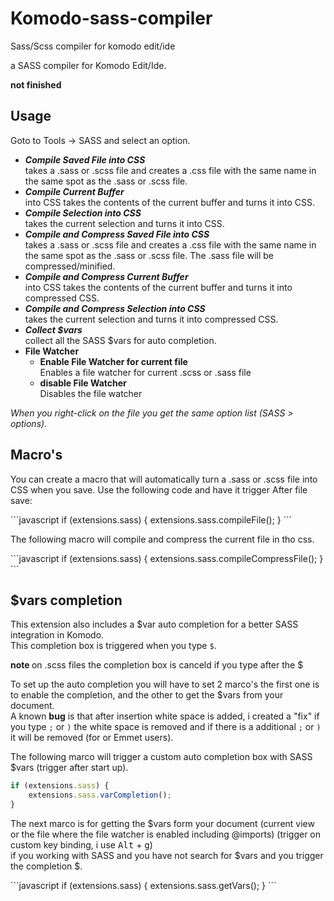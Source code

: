 # Komodo-sass-compiler
Sass/Scss compiler for komodo edit/ide

a SASS compiler for Komodo Edit/Ide.

<b>not finished</b>

<h2>Usage</h2>
<p>Goto to Tools -&gt; SASS and select an option.</p>
<ul>
<li><strong><em>Compile Saved File into CSS</em></strong><br>
takes a .sass or .scss file and creates a .css file with the same name in the same spot as the .sass or .scss file.</li>
<li><strong><em>Compile Current Buffer</em></strong><br>
into CSS takes the contents of the current buffer and turns it into CSS.</li>
<li><strong><em>Compile Selection into CSS</em></strong><br> 
takes the current selection and turns it into CSS.</li>
<li><strong><em>Compile and Compress Saved File into CSS</em></strong><br>
takes a .sass or .scss file and creates a .css file with the same name in the same spot as the .sass or .scss file. The .sass file will be compressed/minified.</li>
<li><strong><em>Compile and Compress Current Buffer</em></strong><br>
into CSS takes the contents of the current buffer and turns it into compressed CSS.</li>
<li><strong><em>Compile and Compress Selection into CSS</em></strong><br> 
takes the current selection and turns it into compressed CSS.</li>
<li><strong><em>Collect $vars</em></strong><br> 
collect all the SASS $vars for auto completion.</li>
<li><strong>File Watcher</strong><ul>
<li>
<strong>Enable File Watcher for current file</strong><br>
Enables a file watcher for current .scss or .sass file
</li>
<li>
<strong>disable File Watcher</strong><br>
Disables the file watcher
</li>
</ul>
</ul>
<em>When you right-click on the file you get the same option list (SASS > options).</em>


<h2>Macro's</h2>
<p>You can create a macro that will automatically turn a .sass or .scss file into CSS when you save. Use the following code and have it trigger After file save:</p>
```javascript
if (extensions.sass) {
	extensions.sass.compileFile();
}
```
<p>The following macro will compile and compress the current file in tho css.</p>
```javascript
if (extensions.sass) {
	extensions.sass.compileCompressFile();
}
```

<h2>$vars completion</h2>
<p>This extension also includes a $var auto completion for a better SASS integration in Komodo.<br>
This completion box is triggered when you type <code>$</code>.</p>
<p>
<b>
note  
</b>
on .scss files the completion box is canceld if you type after the $
</p>
<p>To set up the auto completion you will have to set 2 marco's the first one is to enable the completion, and the other to get the $vars from your document.<br>
A known <b>bug</b> is that after insertion white space is added, i created a "fix" if you type <code>;</code> or <code>)</code> the white space is removed and if there is a additional <code>;</code> or <code>)</code> it will be removed (for or Emmet users).</p>
<p>The following marco will trigger a custom auto completion box with SASS $vars (trigger after start up).  
</p>

```javascript
if (extensions.sass) {
    extensions.sass.varCompletion();
}
 ```
 <p>The next marco is for getting the $vars form your document (current view or the file where the file watcher is enabled including @imports) (trigger on custom key binding, i use <kbd>Alt</kbd> + <kbd>g</kbd>)<br>
 if you working with SASS and you have not search for $vars and you trigger the completion $.</p>
 ```javascript
 if (extensions.sass) {
    extensions.sass.getVars(); 
}
```